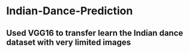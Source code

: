 # Indian-Dance-Prediction
## Used VGG16 to transfer learn the Indian dance dataset with very limited images
